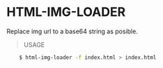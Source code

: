 # HTML-IMG-LOADER
Replace img url to a base64 string as posible.

> USAGE
```bash
    $ html-img-loader -f index.html > index.html
```